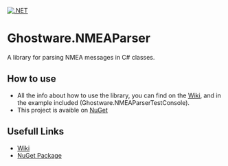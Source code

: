 [![.NET](https://github.com/kevingoos/NMEAParser/actions/workflows/dotnet.yml/badge.svg)](https://github.com/kevingoos/NMEAParser/actions/workflows/dotnet.yml)
# Ghostware.NMEAParser
A library for parsing NMEA messages in C# classes.

## How to use
- All the info about how to use the library, you can find on the [Wiki](https://github.com/GhostwareDev/NMEAParser/wiki), and in the example included (Ghostware.NMEAParserTestConsole).
- This project is avaible on [NuGet](https://www.nuget.org/packages/Ghostware.NMEAParser/)

## Usefull Links
- [Wiki](https://github.com/GhostwareDev/NMEAParser/wiki)
- [NuGet Package](https://www.nuget.org/packages/Ghostware.NMEAParser/)
